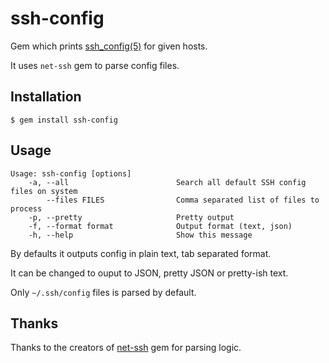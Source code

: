 # ssh-config


Gem which prints [ssh_config(5)](http://linux.die.net/man/5/ssh_config) for given hosts.

It uses `net-ssh` gem to parse config files.

## Installation

    $ gem install ssh-config

## Usage

    Usage: ssh-config [options]
        -a, --all                        Search all default SSH config files on system
            --files FILES                Comma separated list of files to process
        -p, --pretty                     Pretty output
        -f, --format format              Output format (text, json)
        -h, --help                       Show this message

By defaults it outputs config in plain text, tab separated format.

It can be changed to ouput to JSON, pretty JSON or pretty-ish text.

Only `~/.ssh/config` files is parsed by default.

## Thanks

Thanks to the creators of [net-ssh](https://github.com/net-ssh/net-ssh) gem for parsing logic.


